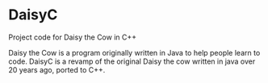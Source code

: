 # DaisyC
Project code for Daisy the Cow in C++

Daisy the Cow is a program originally written in Java to help people learn to code. DaisyC is a revamp of the original Daisy the cow written in java over 20 years ago, ported to C++.
